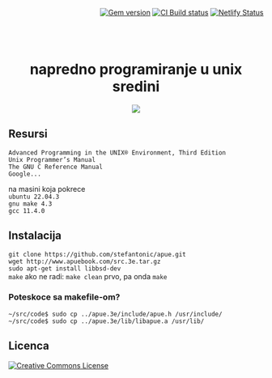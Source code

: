 
<p align="right">
    <a href="https://badge.fury.io/rb/just-the-docs"><img src="https://badge.fury.io/rb/just-the-docs.svg" alt="Gem version"></a> <a href="https://github.com/just-the-docs/just-the-docs/actions/workflows/ci.yml"><img src="https://github.com/just-the-docs/just-the-docs/actions/workflows/ci.yml/badge.svg" alt="CI Build status"></a> <a href="https://app.netlify.com/sites/just-the-docs/deploys"><img src="https://api.netlify.com/api/v1/badges/9dc0386d-c2a4-4077-ad83-f02c33a6c0ca/deploy-status" alt="Netlify Status"></a>
</p>
<br><br>
<p align="center">
    <h1 align="center">napredno programiranje u unix sredini</h1>
    <p align="center"></p>
</p>

<p align="center">
  <img src="https://i.imgur.com/UgCEqZ6.png" />
</p>

## Resursi
`Advanced Programming in the UNIX® Environment, Third Edition`<br>
`Unix Programmer’s Manual`<br>
`The GNU C Reference Manual`<br>
`Google...`

na masini koja pokrece<br>
`ubuntu 22.04.3`<br>
`gnu make 4.3`<br>
`gcc 11.4.0`<br>


## Instalacija
`git clone https://github.com/stefantonic/apue.git`<br>
`wget http://www.apuebook.com/src.3e.tar.gz`<br>
`sudo apt-get install libbsd-dev`<br>
`make` ako ne radi: `make clean` prvo, pa onda `make` <br> 

### Poteskoce sa makefile-om?
`~/src/code$ sudo cp ../apue.3e/include/apue.h /usr/include/`<br>
`~/src/code$ sudo cp ../apue.3e/lib/libapue.a /usr/lib/`

## Licenca
[![Creative Commons License](https://i.creativecommons.org/l/by-nc-nd/4.0/88x31.png)](http://creativecommons.org/licenses/by-nc-nd/4.0/)

